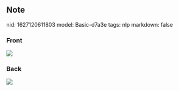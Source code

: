 ## Note
nid: 1627120611803
model: Basic-d7a3e
tags: nlp
markdown: false

### Front
<img src="paste-c237d9a86693683e48b108d015421d724d1a34db.jpg">

### Back
<img src="paste-5c4232f0d24fd51e81795a91cff3f82209448d8b.jpg">
